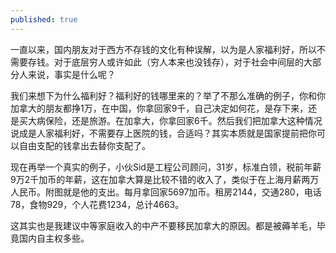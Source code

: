 ```yaml
---
published: true
---
```


一直以来，国内朋友对于西方不存钱的文化有种误解，以为是人家福利好，所以不需要存钱。对于底层穷人或许如此（穷人本来也没钱存），对于社会中间层的大部分人来说，事实是什么呢？

我们来想下为什么福利好？福利好的钱哪里来的？举了不那么准确的例子，你和你加拿大的朋友都挣1万，在中国，你拿回家9千，自己决定如何花，是存下来，还是买大病保险，还是旅游。在加拿大，你拿回家6千。然后我们把加拿大这种情况说成是人家福利好，不需要存上医院的钱，合适吗？其实本质就是国家提前把你可以自由支配的钱拿出去替你支配了。

现在再举一个真实的例子，小伙Sid是工程公司顾问，31岁，标准白领，税前年薪9万2千加币的年薪，这在加拿大算是比较不错的收入了，类似于在上海月薪两万人民币。附图就是他的支出。每月拿回家5697加币。租房2144，交通280，电话78，食物929，个人花费1234，总计4663。

这其实也是我建议中等家庭收入的中产不要移民加拿大的原因。都是被薅羊毛，毕竟国内自主权多些。